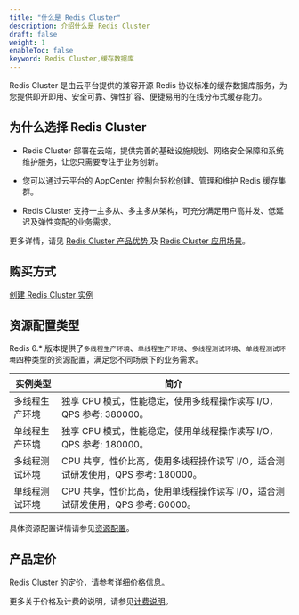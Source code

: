 ```yaml
---
title: "什么是 Redis Cluster"
description: 介绍什么是 Redis Cluster
draft: false
weight: 1
enableToc: false
keyword: Redis Cluster,缓存数据库
---
```


Redis Cluster 是由云平台提供的兼容开源 Redis 协议标准的缓存数据库服务，为您提供即开即用、安全可靠、弹性扩容、便捷易用的在线分布式缓存能力。

## 为什么选择 Redis Cluster

- Redis Cluster 部署在云端，提供完善的基础设施规划、网络安全保障和系统维护服务，让您只需要专注于业务创新。

- 您可以通过云平台的 AppCenter 控制台轻松创建、管理和维护 Redis 缓存集群。
- Redis Cluster 支持一主多从、多主多从架构，可充分满足用户高并发、低延迟及弹性变配的业务需求。

更多详情，请见 [Redis Cluster 产品优势 ](../advantage/) 及 [Redis Cluster 应用场景](../aply_scenarios//)。

## 购买方式

 [创建 Redis Cluster 实例](../../quickstart/create_redis/)

## 资源配置类型

Redis 6.* 版本提供了`多线程生产环境`、`单线程生产环境`、`多线程测试环境`、`单线程测试环境`四种类型的资源配置，满足您不同场景下的业务需求。

| 实例类型       | 简介                                                         |
| -------------- | ------------------------------------------------------------ |
| 多线程生产环境 | 独享 CPU 模式，性能稳定，使用多线程操作读写 I/O，QPS 参考: 380000。 |
| 单线程生产环境 | 独享 CPU 模式，性能稳定，使用单线程操作读写 I/O，QPS 参考: 180000。 |
| 多线程测试环境 | CPU 共享，性价比高，使用多线程操作读写 I/O，适合测试研发使用，QPS 参考: 180000。 |
| 单线程测试环境 | CPU 共享，性价比高，使用单线程操作读写 I/O，适合测试研发使用，QPS 参考: 60000。 |

具体资源配置详情请参见[资源配置](../instance_type/)。

## 产品定价

Redis Cluster 的定价，请参考详细价格信息。

更多关于价格及计费的说明，请参见[计费说明](../../billing/price/)。

